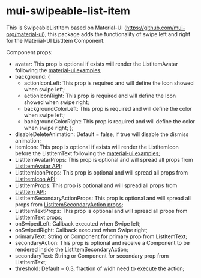 # mui-swipeable-list-item
This is SwipeableListItem based on Material-UI (https://github.com/mui-org/material-ui), this package adds the functionality of swipe left and right for the Material-UI ListItem Component.

Component props:
 - avatar: This prop is optional if exists will render the ListItemAvatar following the [material-ui examples](https://material-ui.com/components/lists/);
 - background: {
     - actionIconLeft: This prop is required and will define the Icon showed when swipe left;
     - actionIconRight: This prop is required and will define the Icon showed when swipe right;
     - backgroundColorLeft: This prop is required and will define the color when swipe left;
     - backgroundColorRight: This prop is required and will define the color when swipe right;
  };
  - disableDeleteAnimation: Default = false, if true will disable the dismiss animation;
  - itemIcon: This prop is optional if exists will render the ListItemIcon before the ListItemText following the [material-ui examples](https://material-ui.com/components/lists/);
  - ListItemAvatarProps: This prop is optional and will spread all props from [ListItemAvatar API](https://material-ui.com/api/list-item-avatar/);
  - ListItemIconProps: This prop is optional and will spread all props from [ListItemIcon API](https://material-ui.com/api/list-item-icon/);
  - ListItemProps: This prop is optional and will spread all props from [ListItem API](https://material-ui.com/api/list-item//);
  - ListItemSecondaryActionProps: This prop is optional and will spread all props from [ListItemSecondaryAction props](https://material-ui.com/api/list-item-secondary-action/);
  - ListItemTextProps: This prop is optional and will spread all props from [ListItemText props](https://material-ui.com/api/list-item-text/);
  - onSwipedLeft: Callback executed when Swipe left;
  - onSwipedRight: Callback executed when Swipe right;
  - primaryText: String or Component for primary prop from ListItemText;
  - secondaryAction: This prop is optional and receive a Component to be rendered inside the ListItemSecondaryAction;
  - secondaryText: String or Component for secondary prop from ListItemText;
  - threshold: Default = 0.3, fraction of widh need to execute the action;
